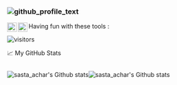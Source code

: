 ### ![github_profile_text](https://user-images.githubusercontent.com/42416647/120591178-5b6dfb80-c459-11eb-851a-793be2cea6a9.gif)


<a href="https://www.linkedin.com/in/justinjmathew/">
  <img align="left" alt="sasta_achar's LinkedIN" width="22px" src="https://raw.githubusercontent.com/peterthehan/peterthehan/master/assets/linkedin.svg" />
</a>
<a href="https://user-images.githubusercontent.com/42416647/120593430-1fd53080-c45d-11eb-9c1e-0160d2ee1156.jpeg">
  <img align="left" alt="sasta_achar's CodeChef" width="22px" src="https://raw.githubusercontent.com/peterthehan/peterthehan/master/assets/linkedin.svg" />
</a>

Having fun with these tools : 

![visitors](https://page-views.glitch.me/badge?page_id=page.id)

📈 My GitHub Stats

<p style="display:inline-block;"> <img src="https://github-readme-stats.vercel.app/api/top-langs/?username=sastaachar&hide=TeX&layout=compact&theme=radical" alt="sasta_achar's Github stats" />
<p style="display:inline-block;"> <img src="https://github-readme-stats.vercel.app/api?username=sastaachar&count_private=true&show_icons=true&theme=radical" alt="sasta_achar's Github stats" />


